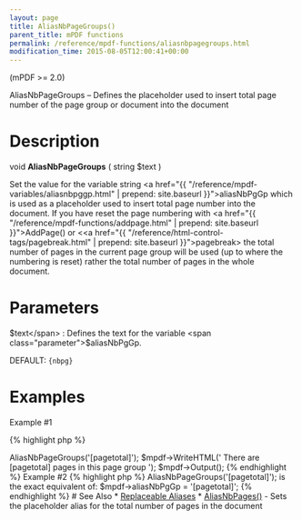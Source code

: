 ```yaml
---
layout: page
title: AliasNbPageGroups()
parent_title: mPDF functions
permalink: /reference/mpdf-functions/aliasnbpagegroups.html
modification_time: 2015-08-05T12:00:41+00:00
---
```


(mPDF >= 2.0)

AliasNbPageGroups – Defines the placeholder used to insert total page number of the page group or document into the document

# Description

void **AliasNbPageGroups** ( string <span class="parameter">$text</span> )

Set the value for the variable string <a href="{{ "/reference/mpdf-variables/aliasnbpggp.html" | prepend: site.baseurl }}">aliasNbPgGp</a> 
which is used as a placeholder used to insert total page number into the document. If you have reset the 
page numbering with <a href="{{ "/reference/mpdf-functions/addpage.html" | prepend: site.baseurl }}">AddPage()</a> 
or &lt;<a href="{{ "/reference/html-control-tags/pagebreak.html" | prepend: site.baseurl }}">pagebreak</a>&gt; the 
total number of pages in the current page group will be used (up to where the numbering is reset) rather the total 
number of pages in the whole document.

# Parameters

<span class="parameter">$text</span>
: Defines the text for the variable <span class="parameter">$aliasNbPgGp</span>.
  
  <span class="smallblock">DEFAULT</span>: `{nbpg}`

# Examples

Example #1

{% highlight php %}
<?php
$mpdf = new \Mpdf\Mpdf();

$mpdf->AliasNbPageGroups('[pagetotal]');
$mpdf->WriteHTML('
There are [pagetotal] pages in this page group
');

$mpdf->Output();

{% endhighlight %}

Example #2

{% highlight php %}
<?php
$mpdf->AliasNbPageGroups('[pagetotal]');

is the exact equivalent of:

$mpdf->aliasNbPgGp = '[pagetotal]';
{% endhighlight %}

# See Also

* <a href="{{ "/what-else-can-i-do/replaceable-aliases.html" | prepend: site.baseurl }}">Replaceable Aliases</a>
* <a href="{{ "/reference/mpdf-functions/aliasnbpages.html" | prepend: site.baseurl }}">AliasNbPages()</a> - Sets the placeholder alias for the total number of pages in the document
